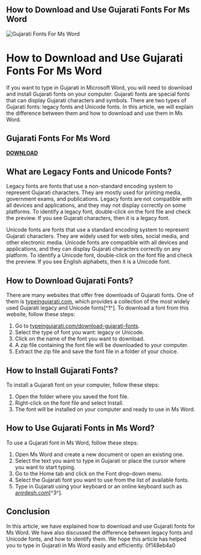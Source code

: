 ## How to Download and Use Gujarati Fonts For Ms Word

 
![Gujarati Fonts For Ms Word](https://encrypted-tbn0.gstatic.com/images?q=tbn:ANd9GcRvTcPco8Dt2knnzx5YT3zw61On1Ww0qsrE924c__ZvOz8oZ5wfDLkUZdg)

 
# How to Download and Use Gujarati Fonts For Ms Word
 
If you want to type in Gujarati in Microsoft Word, you will need to download and install Gujarati fonts on your computer. Gujarati fonts are special fonts that can display Gujarati characters and symbols. There are two types of Gujarati fonts: legacy fonts and Unicode fonts. In this article, we will explain the difference between them and how to download and use them in Ms Word.
 
## Gujarati Fonts For Ms Word


[**DOWNLOAD**](https://www.google.com/url?q=https%3A%2F%2Fgeags.com%2F2tKOt8&sa=D&sntz=1&usg=AOvVaw3VNFZfVivYmFbDWX5nRiJf)

  
## What are Legacy Fonts and Unicode Fonts?
 
Legacy fonts are fonts that use a non-standard encoding system to represent Gujarati characters. They are mostly used for printing media, government exams, and publications. Legacy fonts are not compatible with all devices and applications, and they may not display correctly on some platforms. To identify a legacy font, double-click on the font file and check the preview. If you see Gujarati characters, then it is a legacy font.
 
Unicode fonts are fonts that use a standard encoding system to represent Gujarati characters. They are widely used for web sites, social media, and other electronic media. Unicode fonts are compatible with all devices and applications, and they can display Gujarati characters correctly on any platform. To identify a Unicode font, double-click on the font file and check the preview. If you see English alphabets, then it is a Unicode font.
  
## How to Download Gujarati Fonts?
 
There are many websites that offer free downloads of Gujarati fonts. One of them is [typeingujarati.com](https://typeingujarati.com/download-gujarati-fonts), which provides a collection of the most widely used Gujarati legacy and Unicode fonts[^1^]. To download a font from this website, follow these steps:
 
1. Go to [typeingujarati.com/download-gujarati-fonts](https://typeingujarati.com/download-gujarati-fonts).
2. Select the type of font you want: legacy or Unicode.
3. Click on the name of the font you want to download.
4. A zip file containing the font file will be downloaded to your computer.
5. Extract the zip file and save the font file in a folder of your choice.

## How to Install Gujarati Fonts?
 
To install a Gujarati font on your computer, follow these steps:

1. Open the folder where you saved the font file.
2. Right-click on the font file and select Install.
3. The font will be installed on your computer and ready to use in Ms Word.

## How to Use Gujarati Fonts in Ms Word?
 
To use a Gujarati font in Ms Word, follow these steps:

1. Open Ms Word and create a new document or open an existing one.
2. Select the text you want to type in Gujarati or place the cursor where you want to start typing.
3. Go to the Home tab and click on the Font drop-down menu.
4. Select the Gujarati font you want to use from the list of available fonts.
5. Type in Gujarati using your keyboard or an online keyboard such as [anirdesh.com](https://www.anirdesh.com/gujarati/type-gujarati-in-office.php)[^3^].

## Conclusion
 
In this article, we have explained how to download and use Gujarati fonts for Ms Word. We have also discussed the difference between legacy fonts and Unicode fonts, and how to identify them. We hope this article has helped you to type in Gujarati in Ms Word easily and efficiently.
 0f148eb4a0
